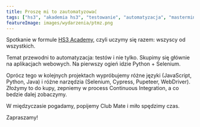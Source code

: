 ```yaml
---
title: Proszę mi to zautomatyzować
tags: ["hs3", "akademia hs3", "testowanie", "automatyzacja", "mastermind"]
featureImage: images/wydarzenia/ptmz.png
---
```


Spotkanie w formule [HS3 Academy](/tags/akademia-hs3), czyli uczymy się razem: wszyscy od wszystkich.

Temat przewodni to automatyzacja: testów i nie tylko. Skupimy się głównie na aplikacjach webowych. Na pierwszy ogień idzie Python + Selenium.

Oprócz tego w kolejnych projektach wypróbujemy różne języki (JavaScript, Python, Java) i różne narzędzia (Selenium, Cypress, Pupeteer, WebDriver). Złożymy to do kupy, zepniemy w process Continuous Integration, a co bedzie dalej zobaczymy.

W międzyczasie pogadamy, popijemy Club Mate i miło spędzimy czas.

Zapraszamy!
